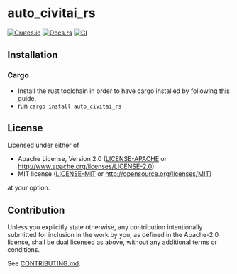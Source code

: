 # auto_civitai_rs

[![Crates.io](https://img.shields.io/crates/v/auto_civitai_rs.svg)](https://crates.io/crates/auto_civitai_rs)
[![Docs.rs](https://docs.rs/auto_civitai_rs/badge.svg)](https://docs.rs/auto_civitai_rs)
[![CI](https://github.com/alpertunga-bile/auto_civitai_rs/workflows/CI/badge.svg)](https://github.com/alpertunga-bile/auto_civitai_rs/actions)

## Installation

### Cargo

* Install the rust toolchain in order to have cargo installed by following
  [this](https://www.rust-lang.org/tools/install) guide.
* run `cargo install auto_civitai_rs`

## License

Licensed under either of

 * Apache License, Version 2.0
   ([LICENSE-APACHE](LICENSE-APACHE) or http://www.apache.org/licenses/LICENSE-2.0)
 * MIT license
   ([LICENSE-MIT](LICENSE-MIT) or http://opensource.org/licenses/MIT)

at your option.

## Contribution

Unless you explicitly state otherwise, any contribution intentionally submitted
for inclusion in the work by you, as defined in the Apache-2.0 license, shall be
dual licensed as above, without any additional terms or conditions.

See [CONTRIBUTING.md](CONTRIBUTING.md).
